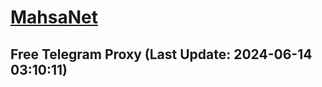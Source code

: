 
# [MahsaNet](https://t.me/mahsa_net)
## Free Telegram Proxy (Last Update: 2024-06-14 03:10:11)

    